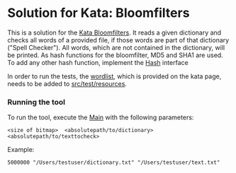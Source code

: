 # Solution for Kata: Bloomfilters

This is a solution for the [Kata Bloomfilters](http://codekata.com/kata/kata05-bloom-filters/).
It reads a given dictionary and checks all words of a provided file, if those words are part of that dictionary ("Spell Checker").
All words, which are not contained in the dictionary, will be printed.
As hash functions for the bloomfilter, MD5 and SHA1 are used. To add any other hash function, implement the [Hash](src/main/kotlin/de/nhoff95/kata/bloomfilters/hash/Hash.kt) interface

In order to run the tests, the [wordlist](http://codekata.com/data/wordlist.txt), which is provided on the kata page, needs to be added to [src/test/resources](src/test/resources).

### Running the tool

To run the tool, execute the [Main](src/main/kotlin/de/nhoff95/kata/bloomfilters/Main.kt) with the following parameters:
```shell script
<size of bitmap>  <absolutepath/to/dictionary> <absolutepath/to/texttocheck>
```

Example:
```shell script
5000000 "/Users/testuser/dictionary.txt" "/Users/testuser/text.txt"
```

